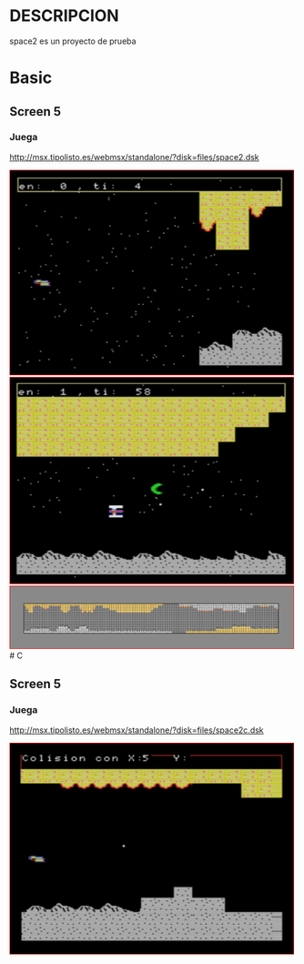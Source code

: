 # DESCRIPCION

space2 es un proyecto de prueba




# Basic

## Screen 5

### Juega
http://msx.tipolisto.es/webmsx/standalone/?disk=files/space2.dsk

<img src=basic/sc5/images/1.PNG width="500px" >
<img src=basic/sc5/images/2.PNG width="500px" >
<img src=basic/sc5/images/3.PNG width="500px" >
# C

## Screen 5

### Juega
http://msx.tipolisto.es/webmsx/standalone/?disk=files/space2c.dsk

<img src=c/sc5/images/1.PNG width="500px" >